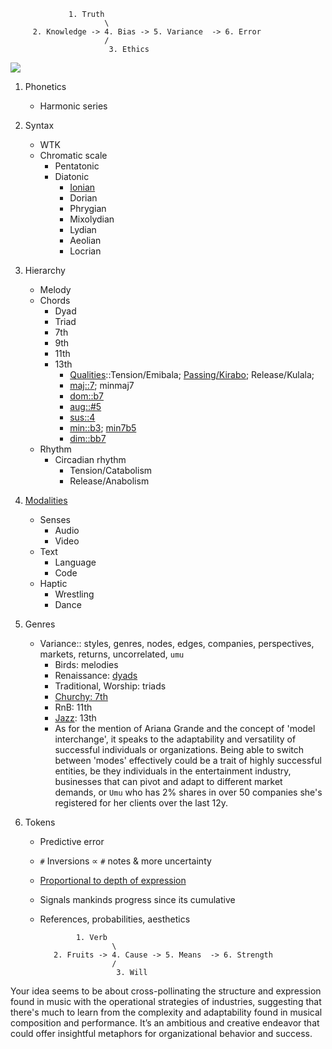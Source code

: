                  1. Truth
                         \
         2. Knowledge -> 4. Bias -> 5. Variance  -> 6. Error
                         /
                          3. Ethics
                          
   ![](https://upload.wikimedia.org/wikipedia/commons/thumb/3/30/Biological_clock_human.svg/2880px-Biological_clock_human.svg.png)

1. Phonetics
   - Harmonic series
2. Syntax
   - WTK
   - Chromatic scale
     - Pentatonic
     - Diatonic
       - [Ionian](https://github.com/abikesa/bloom/tree/main)
       - Dorian
       - Phrygian
       - Mixolydian
       - Lydian
       - Aeolian
       - Locrian
3. Hierarchy
   - Melody
   - Chords
     - Dyad
     - Triad
     - 7th
     - 9th
     - 11th
     - 13th
       - [Qualities](https://en.wikipedia.org/wiki/Circadian_rhythm)::Tension/Emibala; [Passing/Kirabo](https://en.wikipedia.org/wiki/Passing_chord); Release/Kulala;
       - [maj::7](https://github.com/abikesa/sheetmusic/blob/main/air/Air1.pdf); minmaj7
       - [dom::b7](https://github.com/abikesa/sheetmusic/blob/main/air/Air1.pdf)
       - [aug::#5](https://github.com/abikesa/sheetmusic/blob/main/air/Air1.pdf)
       - [sus::4](https://github.com/abikesa/sheetmusic/blob/main/air/Air1.pdf) 
       - [min::b3](https://www.youtube.com/watch?v=0c58ppLPJcQ); [min7b5](https://github.com/abikesa/sheetmusic/blob/main/air/Air1.pdf)
       - [dim::bb7](https://github.com/abikesa/sheetmusic/blob/main/air/Air1.pdf)
   - Rhythm
     - Circadian rhythm
       - Tension/Catabolism
       - Release/Anabolism
4. [Modalities](https://github.com/abikesa/bloom/tree/main)
   - Senses
     - Audio
     - Video
   - Text
     - Language
     - Code
   - Haptic
     - Wrestling
     - Dance
5. Genres
   - Variance:: styles, genres, nodes, edges, companies, perspectives, markets, returns, uncorrelated, `umu`
     - Birds: melodies
     - Renaissance: [dyads](https://www.youtube.com/watch?v=Hhgoli8klLA&t=595s)
     - Traditional, Worship: triads
     - [Churchy: 7th](https://github.com/abikesa/sheetmusic/blob/main/air/Air1.pdf)
     - RnB: 11th
     - [Jazz](https://www.youtube.com/watch?app=desktop&si=mgsYMN8HdCOcOXUN&v=62tIvfP9A2w&feature=youtu.be): 13th
     - As for the mention of Ariana Grande and the concept of 'model interchange', it speaks to the adaptability and versatility of successful individuals or organizations. Being able to switch between 'modes' effectively could be a trait of highly successful entities, be they individuals in the entertainment industry, businesses that can pivot and adapt to different market demands, or `Umu` who has 2% shares in over 50 companies she's registered for her clients over the last 12y.
     
6. Tokens
   - Predictive error
   - `#` Inversions $\propto$ `#` notes & more uncertainty
   - [Proportional to depth of expression](https://github.com/abikesa/sheetmusic/blob/main/air/Air1.pdf)
   - Signals mankinds progress since its cumulative
   - References, probabilities, aesthetics


                 1. Verb
                         \
            2. Fruits -> 4. Cause -> 5. Means  -> 6. Strength
                         /
                          3. Will





Your idea seems to be about cross-pollinating the structure and expression found in music with the operational strategies of industries, suggesting that there's much to learn from the complexity and adaptability found in musical composition and performance. It’s an ambitious and creative endeavor that could offer insightful metaphors for organizational behavior and success.
